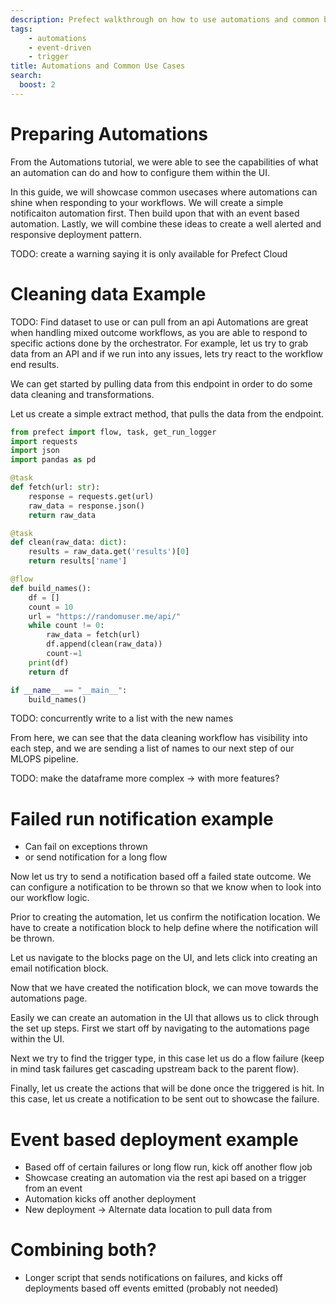 ```yaml
---
description: Prefect walkthrough on how to use automations and common best practices 
tags:
    - automations
    - event-driven
    - trigger
title: Automations and Common Use Cases
search:
  boost: 2
---
```


# Preparing Automations

From the Automations tutorial, we were able to see the capabilities of what an automation can do and how to configure them within the UI. 

In this guide, we will showcase common usecases where automations can shine when responding to your workflows. We will create a simple notificaiton automation first. Then build upon that with an event based automation. Lastly, we will combine these ideas to create a well alerted and responsive deployment pattern. 

TODO: create a warning saying it is only available for Prefect Cloud

# Cleaning data Example
TODO: Find dataset to use or can pull from an api
Automations are great when handling mixed outcome workflows, as you are able to respond to specific actions done by the orchestrator. 
For example, let us try to grab data from an API and if we run into any issues, lets try react to the workflow end results. 

We can get started by pulling data from this endpoint in order to do some data cleaning and transformations. 

Let us create a simple extract method, that pulls the data from the endpoint. 

```python
from prefect import flow, task, get_run_logger
import requests
import json
import pandas as pd

@task
def fetch(url: str):
    response = requests.get(url)
    raw_data = response.json()
    return raw_data

@task
def clean(raw_data: dict):
    results = raw_data.get('results')[0]
    return results['name']

@flow
def build_names():
    df = []
    count = 10
    url = "https://randomuser.me/api/"
    while count != 0:
        raw_data = fetch(url)
        df.append(clean(raw_data))
        count-=1
    print(df)
    return df

if __name__ == "__main__":
    build_names()
```
TODO: concurrently write to a list with the new names

From here, we can see that the data cleaning workflow has visibility into each step, and we are sending a list of names to our next step of our MLOPS pipeline.

TODO: make the dataframe more complex -> with more features?

# Failed run notification example
- Can fail on exceptions thrown
- or send notification for a long flow 

Now let us try to send a notification based off a failed state outcome. We can configure a notification to be thrown so that we know when to look into our workflow logic. 

Prior to creating the automation, let us confirm the notification location. We have to create a notification block to help define where the notification will be thrown. 

Let us navigate to the blocks page on the UI, and lets click into creating an email notification block. 

Now that we have created the notification block, we can move towards the automations page. 

Easily we can create an automation in the UI that allows us to click through the set up steps. First we start off by navigating to the automations page within the UI. 

Next we try to find the trigger type, in this case let us do a flow failure (keep in mind task failures get cascading upstream back to the parent flow). 

Finally, let us create the actions that will be done once the triggered is hit. In this case, let us create a notification to be sent out to showcase the failure. 

# Event based deployment example 
- Based off of certain failures or long flow run, kick off another flow job 
- Showcase creating an automation via the rest api based on a trigger from an event
- Automation kicks off another deployment
- New deployment -> Alternate data location to pull data from
# Combining both? 
- Longer script that sends notifications on failures, and kicks off deployments based off events emitted (probably not needed)